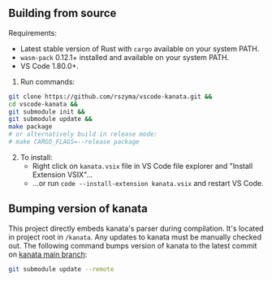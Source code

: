 
## Building from source

Requirements:
- Latest stable version of Rust with `cargo` available on your system PATH.
- `wasm-pack` 0.12.1+ installed and available on your system PATH.
- VS Code 1.80.0+.

1. Run commands:
```bash
git clone https://github.com/rszyma/vscode-kanata.git &&
cd vscode-kanata &&
git submodule init &&
git submodule update &&
make package
# or alternatively build in release mode:
# make CARGO_FLAGS=--release package
```
2. To install:
    - Right click on `kanata.vsix` file in VS Code file explorer and "Install Extension VSIX"...
    - ...or run `code --install-extension kanata.vsix` and restart VS Code.


## Bumping version of kanata

This project directly embeds kanata's parser during compilation. It's located in project root in `/kanata`. Any updates to kanata must be manually checked out. The following command bumps version of kanata to the latest commit on [kanata main branch](https://github.com/jtroo/kanata/tree/main):

```bash
git submodule update --remote
```